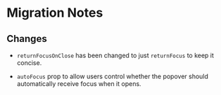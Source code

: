 # Migration Notes

## Changes

- `returnFocusOnClose` has been changed to just `returnFocus` to keep it
  concise.

- `autoFocus` prop to allow users control whether the popover should
  automatically receive focus when it opens.
